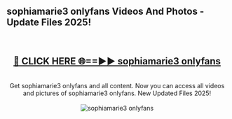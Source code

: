<h2>sophiamarie3 onlyfans Videos And Photos - Update Files 2025!</h2>
<br>
<div align="center">
<h2><a href="https://linkcuts.com/hfmhzwbr" rel="nofollow">🔴 CLICK HERE 🌐==►► sophiamarie3 onlyfans</a></h2>
<br>
Get sophiamarie3 onlyfans and all content. Now you can access all videos and pictures of sophiamarie3 onlyfans. New Updated Files 2025!
<br>
<br>
<a href="https://linkcuts.com/hfmhzwbr" rel="nofollow" data-target="animated-image.originalLink"><img src="https://i.ibb.co.com/WyWwxjT/player-gif2.gif" alt="sophiamarie3 onlyfans" style="max-width: 100%; display: inline-block;" data-target="animated-image.originalImage"></a>
</div>
<br>
